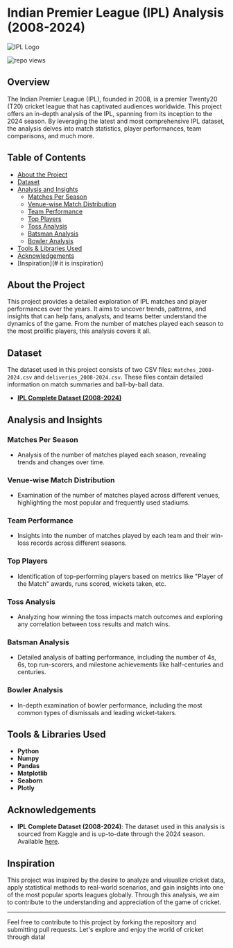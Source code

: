 # Indian Premier League (IPL) Analysis (2008-2024)

![IPL Logo](https://upload.wikimedia.org/wikipedia/en/thumb/1/19/TATA_IPL_2024_Logo.png/175px-TATA_IPL_2024_Logo.png)

<img title="repo views" src="https://repoviews.netlify.app/.netlify/functions/repoViews?file=app.py">

## Overview

The Indian Premier League (IPL), founded in 2008, is a premier Twenty20 (T20) cricket league that has captivated audiences worldwide. This project offers an in-depth analysis of the IPL, spanning from its inception to the 2024 season. By leveraging the latest and most comprehensive IPL dataset, the analysis delves into match statistics, player performances, team comparisons, and much more.

## Table of Contents

- [About the Project](#about-the-project)
- [Dataset](#dataset)
- [Analysis and Insights](#analysis-and-insights)
  - [Matches Per Season](#matches-per-season)
  - [Venue-wise Match Distribution](#venue-wise-match-distribution)
  - [Team Performance](#team-performance)
  - [Top Players](#top-players)
  - [Toss Analysis](#toss-analysis)
  - [Batsman Analysis](#batsman-analysis)
  - [Bowler Analysis](#bowler-analysis)
- [Tools & Libraries Used](#tools--libraries-used)
- [Acknowledgements](#acknowledgements)
- [Inspiration](# it is inspiration)

## About the Project

This project provides a detailed exploration of IPL matches and player performances over the years. It aims to uncover trends, patterns, and insights that can help fans, analysts, and teams better understand the dynamics of the game. From the number of matches played each season to the most prolific players, this analysis covers it all.

## Dataset

The dataset used in this project consists of two CSV files: `matches_2008-2024.csv` and `deliveries_2008-2024.csv`. These files contain detailed information on match summaries and ball-by-ball data.

- **[IPL Complete Dataset (2008-2024)](https://www.kaggle.com/datasets/patrickb1912/ipl-complete-dataset-20082020)**

## Analysis and Insights

### Matches Per Season

- Analysis of the number of matches played each season, revealing trends and changes over time.

### Venue-wise Match Distribution

- Examination of the number of matches played across different venues, highlighting the most popular and frequently used stadiums.

### Team Performance

- Insights into the number of matches played by each team and their win-loss records across different seasons.

### Top Players

- Identification of top-performing players based on metrics like "Player of the Match" awards, runs scored, wickets taken, etc.

### Toss Analysis

- Analyzing how winning the toss impacts match outcomes and exploring any correlation between toss results and match wins.

### Batsman Analysis

- Detailed analysis of batting performance, including the number of 4s, 6s, top run-scorers, and milestone achievements like half-centuries and centuries.

### Bowler Analysis

- In-depth examination of bowler performance, including the most common types of dismissals and leading wicket-takers.

## Tools & Libraries Used

- **Python**
- **Numpy**
- **Pandas**
- **Matplotlib**
- **Seaborn**
- **Plotly**

## Acknowledgements

- **IPL Complete Dataset (2008-2024)**: The dataset used in this analysis is sourced from Kaggle and is up-to-date through the 2024 season. Available [here](https://www.kaggle.com/datasets/patrickb1912/ipl-complete-dataset-20082020).

## Inspiration

This project was inspired by the desire to analyze and visualize cricket data, apply statistical methods to real-world scenarios, and gain insights into one of the most popular sports leagues globally. Through this analysis, we aim to contribute to the understanding and appreciation of the game of cricket.

---

Feel free to contribute to this project by forking the repository and submitting pull requests. Let's explore and enjoy the world of cricket through data!
